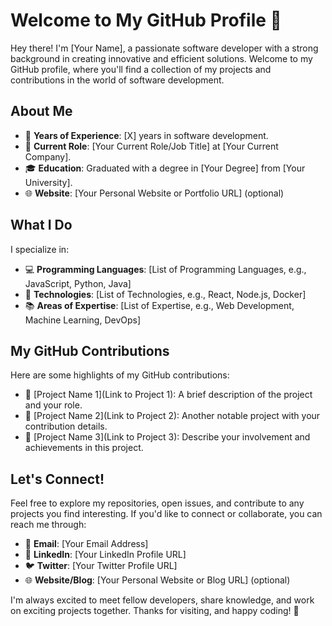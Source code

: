# Welcome to My GitHub Profile 👋

Hey there! I'm [Your Name], a passionate software developer with a strong background in creating innovative and efficient solutions. Welcome to my GitHub profile, where you'll find a collection of my projects and contributions in the world of software development.

## About Me

- 🌟 **Years of Experience**: [X] years in software development.
- 💼 **Current Role**: [Your Current Role/Job Title] at [Your Current Company].
- 🎓 **Education**: Graduated with a degree in [Your Degree] from [Your University].
- 🌐 **Website**: [Your Personal Website or Portfolio URL] (optional)

## What I Do

I specialize in:

- 💻 **Programming Languages**: [List of Programming Languages, e.g., JavaScript, Python, Java]
- 🚀 **Technologies**: [List of Technologies, e.g., React, Node.js, Docker]
- 📚 **Areas of Expertise**: [List of Expertise, e.g., Web Development, Machine Learning, DevOps]

## My GitHub Contributions

Here are some highlights of my GitHub contributions:

- 🌟 [Project Name 1](Link to Project 1): A brief description of the project and your role.
- 🌟 [Project Name 2](Link to Project 2): Another notable project with your contribution details.
- 🌟 [Project Name 3](Link to Project 3): Describe your involvement and achievements in this project.

## Let's Connect!

Feel free to explore my repositories, open issues, and contribute to any projects you find interesting. If you'd like to connect or collaborate, you can reach me through:

- 📧 **Email**: [Your Email Address]
- 📱 **LinkedIn**: [Your LinkedIn Profile URL]
- 🐦 **Twitter**: [Your Twitter Profile URL]
- 🌐 **Website/Blog**: [Your Personal Website or Blog URL] (optional)

I'm always excited to meet fellow developers, share knowledge, and work on exciting projects together. Thanks for visiting, and happy coding! 🚀
